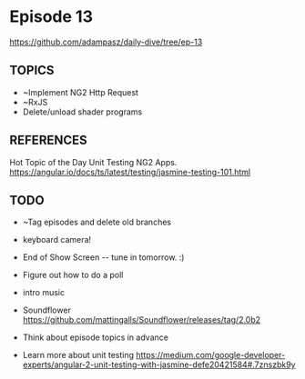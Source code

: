 # Episode 13
https://github.com/adampasz/daily-dive/tree/ep-13

## TOPICS
* ~Implement NG2 Http Request
* ~RxJS
* Delete/unload shader programs

## REFERENCES
Hot Topic of the Day
Unit Testing NG2 Apps.
https://angular.io/docs/ts/latest/testing/jasmine-testing-101.html

## TODO
* ~Tag episodes and delete old branches

* keyboard camera!
* End of Show Screen -- tune in tomorrow. :)
* Figure out how to do a poll
* intro music
* Soundflower https://github.com/mattingalls/Soundflower/releases/tag/2.0b2
* Think about episode topics in advance
* Learn more about unit testing https://medium.com/google-developer-experts/angular-2-unit-testing-with-jasmine-defe20421584#.7znszbk9y
